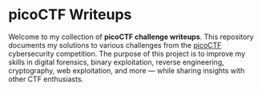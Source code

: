 # picoCTF Writeups

Welcome to my collection of **picoCTF challenge writeups**. This repository documents my solutions to various challenges from the [picoCTF](https://picoctf.org) cybersecurity competition. The purpose of this project is to improve my skills in digital forensics, binary exploitation, reverse engineering, cryptography, web exploitation, and more — while sharing insights with other CTF enthusiasts.


